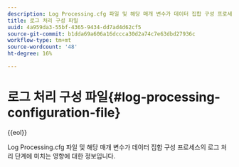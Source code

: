 ```yaml
---
description: Log Processing.cfg 파일 및 해당 매개 변수가 데이터 집합 구성 프로세스의 로그 처리 단계에 미치는 영향에 대한 정보입니다.
title: 로그 처리 구성 파일
uuid: 4a959da3-55bf-4365-9434-dd7ad4d62cf5
source-git-commit: b1dda69a606a16dccca30d2a74c7e63dbd27936c
workflow-type: tm+mt
source-wordcount: '48'
ht-degree: 16%

---
```



# 로그 처리 구성 파일{#log-processing-configuration-file}

{{eol}}

Log Processing.cfg 파일 및 해당 매개 변수가 데이터 집합 구성 프로세스의 로그 처리 단계에 미치는 영향에 대한 정보입니다.


